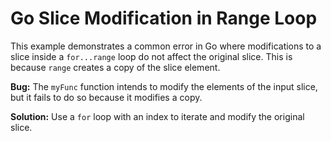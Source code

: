 # Go Slice Modification in Range Loop
This example demonstrates a common error in Go where modifications to a slice inside a `for...range` loop do not affect the original slice.  This is because `range` creates a copy of the slice element. 

**Bug:** The `myFunc` function intends to modify the elements of the input slice, but it fails to do so because it modifies a copy. 

**Solution:** Use a `for` loop with an index to iterate and modify the original slice.
